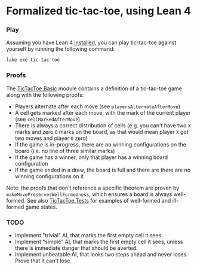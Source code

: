 # Formalized tic-tac-toe, using Lean 4

### Play

Assuming you have Lean 4 [installed](https://lean-lang.org/install/manual/), you can play
tic-tac-toe against yourself by running the following command:

```bash
lake exe tic-tac-toe
```

### Proofs

The [TicTacToe.Basic](./TicTacToe/Basic.lean) module contains a definition of a tic-tac-toe game
along with the following proofs:

- Players alternate after each move (see `playersAlternateAfterMove`)
- A cell gets marked after each move, with the mark of the current player (see
  `cellMarkedAfterMove`)
- There is always a correct distribution of cells (e.g. you can't have two `X` marks and zero `O`
  marks on the board, as that would mean player `X` got two moves and player `O` zero)
- If the game is in-progress, there are no winning configurations on the board (i.e. no line of
  three similar marks)
- If the game has a winner, only that player has a winning board configuration
- If the game ended in a draw, the board is full and there are there are no winning configurations
  on it

Note: the proofs that don't reference a specific theorem are proven by
`makeMovePreservesWellFormedness`, which ensures a board is always well-formed. See also
[TicTacToe.Tests](./TicTacToe/Tests.lean) for examples of well-formed and ill-formed game states.

### TODO

- Implement "trivial" AI, that marks the first empty cell it sees.
- Implement "simple" AI, that marks the first empty cell it sees, unless there is immediate danger
  that should be averted.
- Implement unbeatable AI, that looks two steps ahead and never loses. Prove that it can't lose.
